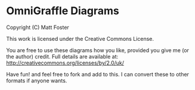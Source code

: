 # OmniGraffle Diagrams

Copyright (C) Matt Foster

This work is licensed under the Creative Commons License. 

You are free to use these diagrams how you like, provided you give me (or the
author) credit. Full details are available at:
http://creativecommons.org/licenses/by/2.0/uk/

Have fun! and feel free to fork and add to this. I can convert these to other formats if anyone wants.